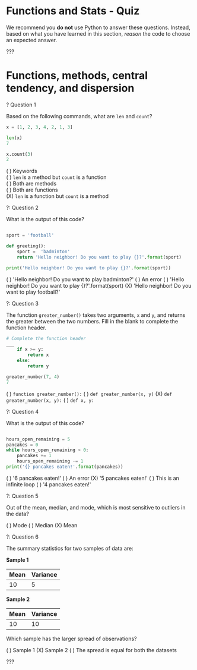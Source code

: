 # Functions and Stats - Quiz

We recommend you **do not** use Python to answer these questions. Instead, based on what you have learned in this section, _reason_ the code to choose an expected answer. 

??? 


# Functions, methods, central tendency, and dispersion

? Question 1  


Based on the following commands, what are `len` and `count`?

```python
x = [1, 2, 3, 4, 2, 1, 3] 

len(x)
7

x.count(3)
2
```

( ) Keywords    
( ) `len` is a method but `count` is a function   
( ) Both are methods   
( ) Both are functions   
(X) `len` is a function but `count` is a method    


?: Question 2  


What is the output of this code? 

```python

sport = 'football'

def greeting():
    sport =  'badminton'
    return 'Hello neighbor! Do you want to play {}?'.format(sport)

print('Hello neighbor! Do you want to play {}?'.format(sport))
```


( ) 'Hello neighbor! Do you want to play badminton?' 
( ) An error
( ) 'Hello neighbor! Do you want to play {}?'.format(sport) 
(X) 'Hello neighbor! Do you want to play football?'


?: Question 3  


The function `greater_number()` takes two arguments, `x` and `y`, and returns the greater between the two numbers. Fill in the blank to complete the function header. 


```python
# Complete the function header
___ 
    if x >= y: 
        return x
    else: 
        return y

greater_number(7, 4)
7
```

( ) `function greater_number():` 
( ) `def greater_number(x, y)`
(X) `def greater_number(x, y):`
( ) `def x, y:`



?: Question 4  


What is the output of this code? 

```python

hours_open_remaining = 5
pancakes = 0
while hours_open_remaining > 0: 
    pancakes += 1
    hours_open_remaining -= 1
print('{} pancakes eaten!'.format(pancakes))

```

( ) '6 pancakes eaten!'
( ) An error
(X) '5 pancakes eaten!'
( ) This is an infinite loop
( ) '4 pancakes eaten!'


?: Question 5  


Out of the mean, median, and mode, which is most sensitive to outliers in the data?

( ) Mode 
( ) Median
(X) Mean


?: Question 6  


The summary statistics for two samples of data are: 

**Sample 1**  


|Mean   |Variance   |
|---|---|
|10   |5   |



**Sample 2**  


|Mean   |Variance   |
|---|---|
|10   |10   |



Which sample has the larger spread of observations?

( ) Sample 1
(X) Sample 2
( ) The spread is equal for both the datasets


???
